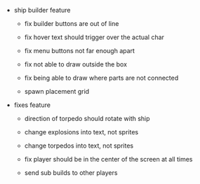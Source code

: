- ship builder feature

    - fix builder buttons are out of line

    - fix hover text should trigger over the actual char

    - fix menu buttons not far enough apart

    - fix not able to draw outside the box

    - fix being able to draw where parts are not connected

    - spawn placement grid

- fixes feature

    - direction of torpedo should rotate with ship

    - change explosions into text, not sprites

    - change torpedos into text, not sprites

    - fix player should be in the center of the screen at all times

    - send sub builds to other players
